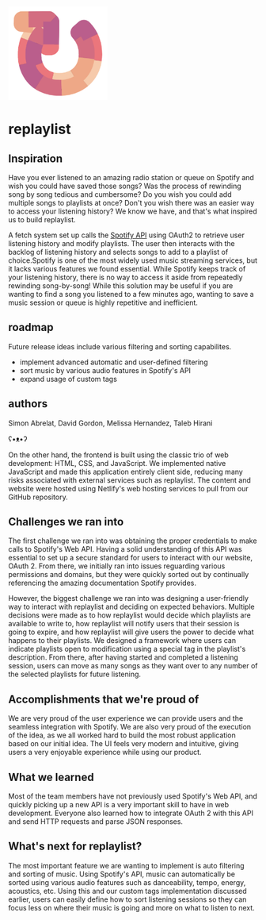 <img src="./res/logo.png" alt="replaylist logo" width="200">

# replaylist

## Inspiration

Have you ever listened to an amazing radio station or queue on Spotify and wish you could have saved those songs? Was the process of rewinding song by song tedious and cumbersome? Do you wish you could add multiple songs to playlists at once? Don't you wish there was an easier way to access your listening history?  We know we have, and that's what inspired us to build replaylist.

A fetch system set up calls the [Spotify API][1] using OAuth2 to retrieve user listening history and modify playlists. The user then interacts with the backlog of listening history and selects songs to add to a playlist of choice.Spotify is one of the most widely used music streaming services, but it lacks various features we found essential. While Spotify keeps track of your listening history, there is no way to access it aside from repeatedly rewinding song-by-song! While this solution may be useful if you are wanting to find a song you listened to a few minutes ago, wanting to save a music session or queue is highly repetitive and inefficient. 

## roadmap
Future release ideas include various filtering and sorting capabilites.
* implement advanced automatic and user-defined filtering
* sort music by various audio features in Spotify's API
* expand usage of custom tags

## authors
Simon Abrelat, David Gordon, Melissa Hernandez, Taleb Hirani

ʕ•ᴥ•ʔ

[1]:https://developer.spotify.com/documentation/web-api/
On the other hand, the frontend is built using the classic trio of web development: HTML, CSS, and JavaScript. We implemented native JavaScript and made this application entirely client side, reducing many risks associated with external services such as replaylist. The content and website were hosted using Netlify's web hosting services to pull from our GitHub repository. 

## Challenges we ran into

The first challenge we ran into was obtaining the proper credentials to make calls to Spotify's Web API. Having a solid understanding of this API was essential to set up a secure standard for users to interact with our website, OAuth 2. From there, we initially ran into issues reguarding various permissions and domains, but they were quickly sorted out by continually referencing the amazing documentation Spotify provides.

However, the biggest challenge we ran into was designing a user-friendly way to interact with replaylist and deciding on expected behaviors. Multiple decisions were made as to how replaylist would decide which playlists are available to write to, how replaylist will notify users that their session is going to expire, and how replaylist will give users the power to decide what happens to their playlists. We designed a framework where users can indicate playlists open to modification using a special tag in the playlist's description. From there, after having started and completed a listening session, users can move as many songs as they want over to any number of the selected playlists for future listening. 

## Accomplishments that we're proud of

We are very proud of the user experience we can provide users and the seamless integration with Spotify. We are also very proud of the execution of the idea, as we all worked hard to build the most robust application based on our initial idea. The UI feels very modern and intuitive, giving users a very enjoyable experience while using our product.

## What we learned

Most of the team members have not previously used Spotify's Web API, and quickly picking up a new API is a very important skill to have in web development. Everyone also learned how to integrate OAuth 2 with this API and send HTTP requests and parse JSON responses. 

## What's next for replaylist?

The most important feature we are wanting to implement is auto filtering and sorting of music. Using Spotify's API, music can automatically be sorted using various audio features such as danceability, tempo, energy, acoustics, etc. Using this and our custom tags implementation discussed earlier, users can easily define how to sort listening sessions so they can focus less on where their music is going and more on what to listen to next.

